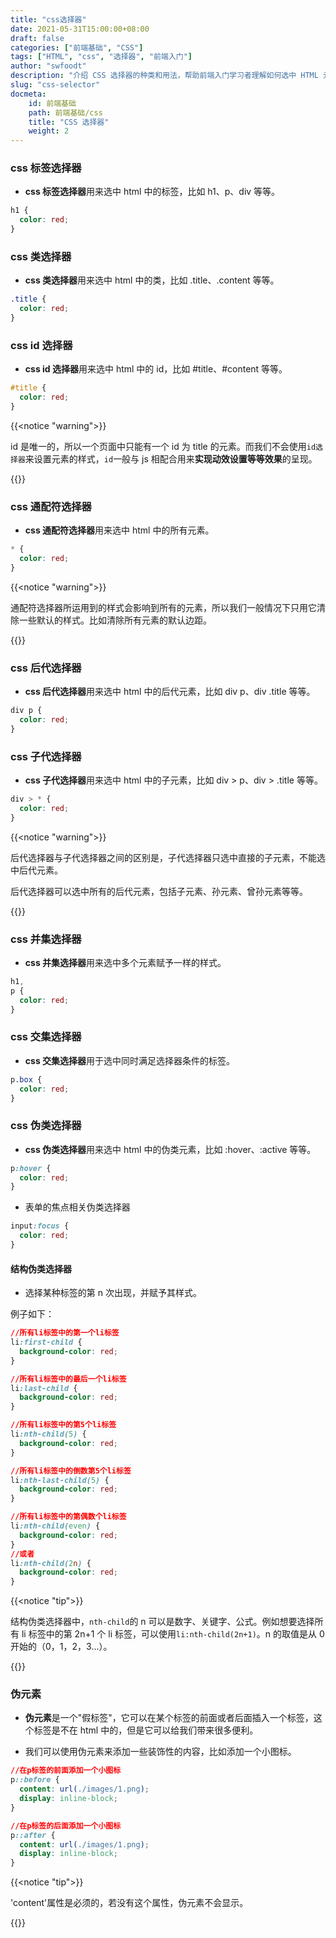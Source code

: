 ```yaml
---
title: "css选择器"
date: 2021-05-31T15:00:00+08:00
draft: false
categories: ["前端基础", "CSS"]
tags: ["HTML", "css", "选择器", "前端入门"]
author: "swfoodt"
description: "介绍 CSS 选择器的种类和用法，帮助前端入门学习者理解如何选中 HTML 元素并应用样式"
slug: "css-selector"
docmeta:
    id: 前端基础
    path: 前端基础/css
    title: "CSS 选择器"
    weight: 2
---
```


### css 标签选择器

- **css 标签选择器**用来选中 html 中的标签，比如 h1、p、div 等等。

```css title="改变所有 h1 标签的字体颜色为红色"
h1 {
  color: red;
}
```



### css 类选择器

- **css 类选择器**用来选中 html 中的类，比如 .title、.content 等等。

```css title="改变所有类为 title 的元素的字体颜色为红色"
.title {
  color: red;
}
```
<!--more-->

### css id 选择器

- **css id 选择器**用来选中 html 中的 id，比如 #title、#content 等等。

```css title="改变 id 为 title 的元素的字体颜色为红色"
#title {
  color: red;
}
```

{{<notice "warning">}}

id 是唯一的，所以一个页面中只能有一个 id 为 title 的元素。而我们不会使用`id选择器`来设置元素的样式，`id`一般与 js 相配合用来**实现动效设置等等效果**的呈现。

{{</notice>}}

### css 通配符选择器

- **css 通配符选择器**用来选中 html 中的所有元素。

```css title="改变所有元素的字体颜色为红色"
* {
  color: red;
}
```

{{<notice "warning">}}

通配符选择器所运用到的样式会影响到所有的元素，所以我们一般情况下只用它清除一些默认的样式。比如清除所有元素的默认边距。

{{</notice>}}

### css 后代选择器

- **css 后代选择器**用来选中 html 中的后代元素，比如 div p、div .title 等等。

```css title="改变所有 div 的后代 p 元素的字体颜色为红色"
div p {
  color: red;
}
```

### css 子代选择器

- **css 子代选择器**用来选中 html 中的子元素，比如 div > p、div > .title 等等。

```css title="改变所有 div 的子元素的字体颜色为红色"
div > * {
  color: red;
}
```

{{<notice "warning">}}

后代选择器与子代选择器之间的区别是，子代选择器只选中直接的子元素，不能选中后代元素。

后代选择器可以选中所有的后代元素，包括子元素、孙元素、曾孙元素等等。

{{</notice>}}

### css 并集选择器

- **css 并集选择器**用来选中多个元素赋予一样的样式。

```css title="改变所有 h1 和 p 的字体颜色为红色"
h1,
p {
  color: red;
}
```

### css 交集选择器

- **css 交集选择器**用于选中同时满足选择器条件的标签。

```css title="改变一个拥有box类的p标签内的字体颜色为红色"
p.box {
  color: red;
}
```

### css 伪类选择器

- **css 伪类选择器**用来选中 html 中的伪类元素，比如 :hover、:active 等等。

```css title="改变鼠标悬浮在 p 标签上时的字体颜色为红色"
p:hover {
  color: red;
}
```

- 表单的焦点相关伪类选择器

```css title="改变鼠标悬浮在 input 标签上时的字体颜色为红色"
input:focus {
  color: red;
}
```

#### 结构伪类选择器

- 选择某种标签的第 n 次出现，并赋予其样式。

例子如下：

```css
//所有li标签中的第一个li标签
li:first-child {
  background-color: red;
}

//所有li标签中的最后一个li标签
li:last-child {
  background-color: red;
}

//所有li标签中的第5个li标签
li:nth-child(5) {
  background-color: red;
}

//所有li标签中的倒数第5个li标签
li:nth-last-child(5) {
  background-color: red;
}

//所有li标签中的第偶数个li标签
li:nth-child(even) {
  background-color: red;
}
//或者
li:nth-child(2n) {
  background-color: red;
}
```

{{<notice "tip">}}

结构伪类选择器中，`nth-child`的 n 可以是数字、关键字、公式。例如想要选择所有 li 标签中的第 2n+1 个 li 标签，可以使用`li:nth-child(2n+1)`。n 的取值是从 0 开始的（0，1，2，3...）。

{{</notice>}}

### 伪元素

- **伪元素**是一个"假标签"，它可以在某个标签的前面或者后面插入一个标签，这个标签是不在 html 中的，但是它可以给我们带来很多便利。

- 我们可以使用伪元素来添加一些装饰性的内容，比如添加一个小图标。

```css
//在p标签的前面添加一个小图标
p::before {
  content: url(./images/1.png);
  display: inline-block;
}

//在p标签的后面添加一个小图标
p::after {
  content: url(./images/1.png);
  display: inline-block;
}
```

{{<notice "tip">}}

'content'属性是必须的，若没有这个属性，伪元素不会显示。

{{</notice>}}
